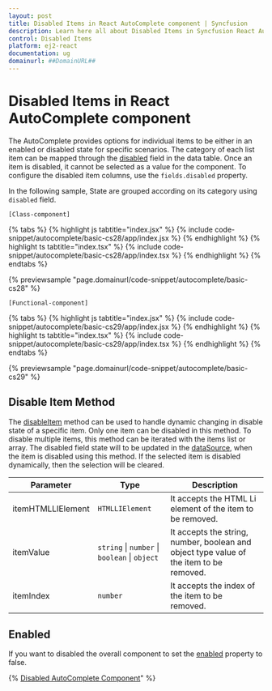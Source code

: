 ```yaml
---
layout: post
title: Disabled Items in React AutoComplete component | Syncfusion
description: Learn here all about Disabled Items in Syncfusion React AutoComplete component of Syncfusion Essential JS 2 and more.
control: Disabled Items 
platform: ej2-react
documentation: ug
domainurl: ##DomainURL##
---
```


# Disabled Items in React AutoComplete component

The AutoComplete provides options for individual items to be either in an enabled or disabled state for specific scenarios. The category of each list item can be mapped through the [disabled](https://ej2.syncfusion.com/react/documentation/api/auto-complete/#fields) field in the data table. Once an item is disabled, it cannot be selected as a value for the component. To configure the disabled item columns, use the `fields.disabled` property.

In the following sample, State are grouped according on its category using `disabled` field.

`[Class-component]`

{% tabs %}
{% highlight js tabtitle="index.jsx" %}
{% include code-snippet/autocomplete/basic-cs28/app/index.jsx %}
{% endhighlight %}
{% highlight ts tabtitle="index.tsx" %}
{% include code-snippet/autocomplete/basic-cs28/app/index.tsx %}
{% endhighlight %}
{% endtabs %}

 {% previewsample "page.domainurl/code-snippet/autocomplete/basic-cs28" %}

`[Functional-component]`

{% tabs %}
{% highlight js tabtitle="index.jsx" %}
{% include code-snippet/autocomplete/basic-cs29/app/index.jsx %}
{% endhighlight %}
{% highlight ts tabtitle="index.tsx" %}
{% include code-snippet/autocomplete/basic-cs29/app/index.tsx %}
{% endhighlight %}
{% endtabs %}

 {% previewsample "page.domainurl/code-snippet/autocomplete/basic-cs29" %}

## Disable Item Method

The [disableItem](https://ej2.syncfusion.com/react/documentation/api/auto-complete/#disableItem) method can be used to handle dynamic changing in disable state of a specific item. Only one item can be disabled in this method. To disable multiple items, this method can be iterated with the items list or array. The disabled field state will to be updated in the [dataSource](https://ej2.syncfusion.com/react/documentation/api/auto-complete/#datasource), when the item is disabled using this method. If the selected item is disabled dynamically, then the selection will be cleared.

| Parameter | Type | Description |
|------|------|------|
| itemHTMLLIElement |  <code>HTMLLIElement</code> |  It accepts the HTML Li element of the item to be removed.  |
| itemValue | <code>string</code> \| <code>number</code> \| <code>boolean</code> \| <code>object</code> | It accepts the string, number, boolean and object type value of the item to be removed. |
| itemIndex | <code>number</code> | It accepts the index of the item to be removed. |

## Enabled

If you want to disabled the overall component to set the [enabled](https://ej2.syncfusion.com/react/documentation/api/auto-complete/#enabled) property to false.

{% [Disabled AutoComplete Component](././images/autocomplete-disable.png)" %}
